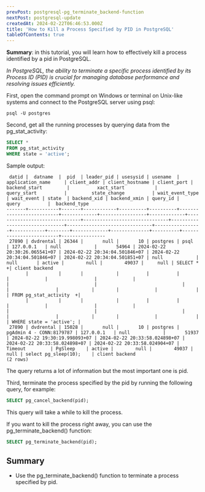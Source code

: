 ```yaml
---
prevPost: postgresql-pg_terminate_backend-function
nextPost: postgresql-update
createdAt: 2024-02-22T06:46:53.000Z
title: 'How to Kill a Process Specified by PID in PostgreSQL'
tableOfContents: true
---
```


**Summary**: in this tutorial, you will learn how to effectively kill a process identified by a pid in PostgreSQL.

_In PostgreSQL, the ability to terminate a specific process identified by its Process ID (PID) is crucial for managing database performance and resolving issues efficiently._

First, open the command prompt on Windows or terminal on Unix-like systems and connect to the PostgreSQL server using psql:

```
psql -U postgres
```

Second, get all the running processes by querying data from the pg_stat_activity:

```sql
SELECT *
FROM pg_stat_activity
WHERE state = 'active';
```

Sample output:

```
 datid |  datname  |  pid  | leader_pid | usesysid | usename  |     application_name     | client_addr | client_hostname | client_port |         backend_start         |          xact_start           |          query_start          |         state_change          | wait_event_type | wait_event | state  | backend_xid | backend_xmin | query_id |          query          |  backend_type
-------+-----------+-------+------------+----------+----------+--------------------------+-------------+-----------------+-------------+-------------------------------+-------------------------------+-------------------------------+-------------------------------+-----------------+------------+--------+-------------+--------------+----------+-------------------------+----------------
 27890 | dvdrental | 26344 |       null |       10 | postgres | psql                     | 127.0.0.1   | null            |       54964 | 2024-02-22 20:30:26.065541+07 | 2024-02-22 20:34:04.501846+07 | 2024-02-22 20:34:04.501846+07 | 2024-02-22 20:34:04.501851+07 | null            | null       | active |        null |        49037 |     null | SELECT *               +| client backend
       |           |       |            |          |          |                          |             |                 |             |                               |                               |                               |                               |                 |            |        |             |              |          | FROM pg_stat_activity  +|
       |           |       |            |          |          |                          |             |                 |             |                               |                               |                               |                               |                 |            |        |             |              |          | WHERE state = 'active'; |
 27890 | dvdrental | 15028 |       null |       10 | postgres | pgAdmin 4 - CONN:8179787 | 127.0.0.1   | null            |       51937 | 2024-02-22 19:30:19.998093+07 | 2024-02-22 20:33:58.024898+07 | 2024-02-22 20:33:58.024898+07 | 2024-02-22 20:33:58.024904+07 | Timeout         | PgSleep    | active |        null |        49037 |     null | select pg_sleep(10);    | client backend
(2 rows)
```

The query returns a lot of information but the most important one is pid.

Third, terminate the process specified by the pid by running the following query, for example:

```sql
SELECT pg_cancel_backend(pid);
```

This query will take a while to kill the process.

If you want to kill the process right away, you can use the pg_terminate_backend() function:

```sql
SELECT pg_terminate_backend(pid);
```

## Summary

- Use the pg_terminate_backend() function to terminate a process specified by pid.
